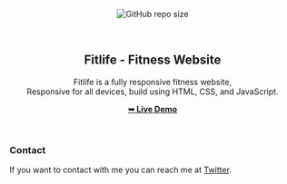 <div align="center">
  
  ![GitHub repo size](https://img.shields.io/github/repo-size/Shaad-Imran/Fitlife-Fitness-Website)

  <br />
  <h2 align="center">Fitlife - Fitness Website</h2>

Fitlife is a fully responsive fitness website, <br />Responsive for all devices, build using HTML, CSS, and JavaScript.

<a href="https://shaad-imran.github.io/Fitlife-Fitness-Website/"><strong>➥ Live Demo</strong></a>

</div>

<br />

### Contact

If you want to contact with me you can reach me at [Twitter](https://www.twitter.com/WackyGhost).
